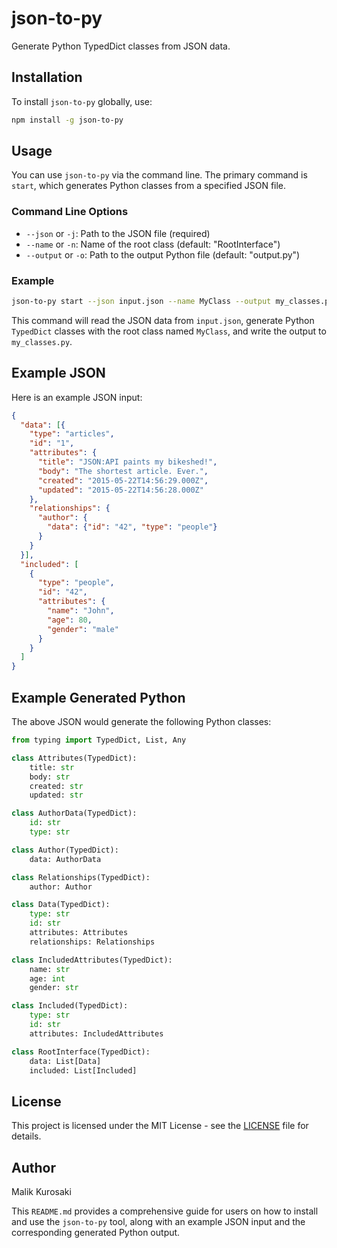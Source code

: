 

# json-to-py

Generate Python TypedDict classes from JSON data.

## Installation

To install `json-to-py` globally, use:

```sh
npm install -g json-to-py
```

## Usage

You can use `json-to-py` via the command line. The primary command is `start`, which generates Python classes from a specified JSON file.

### Command Line Options

- `--json` or `-j`: Path to the JSON file (required)
- `--name` or `-n`: Name of the root class (default: "RootInterface")
- `--output` or `-o`: Path to the output Python file (default: "output.py")

### Example

```sh
json-to-py start --json input.json --name MyClass --output my_classes.py
```

This command will read the JSON data from `input.json`, generate Python `TypedDict` classes with the root class named `MyClass`, and write the output to `my_classes.py`.

## Example JSON

Here is an example JSON input:

```json
{
  "data": [{
    "type": "articles",
    "id": "1",
    "attributes": {
      "title": "JSON:API paints my bikeshed!",
      "body": "The shortest article. Ever.",
      "created": "2015-05-22T14:56:29.000Z",
      "updated": "2015-05-22T14:56:28.000Z"
    },
    "relationships": {
      "author": {
        "data": {"id": "42", "type": "people"}
      }
    }
  }],
  "included": [
    {
      "type": "people",
      "id": "42",
      "attributes": {
        "name": "John",
        "age": 80,
        "gender": "male"
      }
    }
  ]
}
```

## Example Generated Python

The above JSON would generate the following Python classes:

```python
from typing import TypedDict, List, Any

class Attributes(TypedDict):
    title: str
    body: str
    created: str
    updated: str

class AuthorData(TypedDict):
    id: str
    type: str

class Author(TypedDict):
    data: AuthorData

class Relationships(TypedDict):
    author: Author

class Data(TypedDict):
    type: str
    id: str
    attributes: Attributes
    relationships: Relationships

class IncludedAttributes(TypedDict):
    name: str
    age: int
    gender: str

class Included(TypedDict):
    type: str
    id: str
    attributes: IncludedAttributes

class RootInterface(TypedDict):
    data: List[Data]
    included: List[Included]
```

## License

This project is licensed under the MIT License - see the [LICENSE](LICENSE) file for details.

## Author

Malik Kurosaki


This `README.md` provides a comprehensive guide for users on how to install and use the `json-to-py` tool, along with an example JSON input and the corresponding generated Python output.